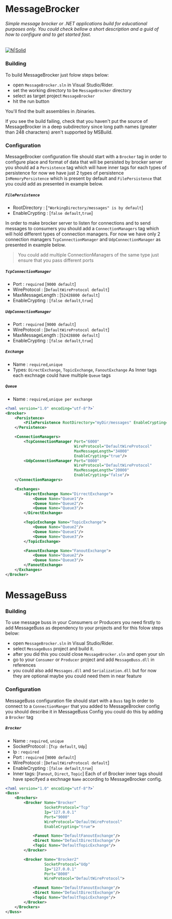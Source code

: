 # MessageBrocker
###### Simple message brocker or .NET applications build for educational purposes only. You could check bellow a short description and a guid of how to configure and to get started fast.
[![N|Solid](https://lostechies.com/derekgreer/files/2012/03/TopicExchange2.png)]()

### Building

To build MessageBrocker just folow steps below:
- open `MessageBrocker.sln` in Visual Studio/Rider.
- set the working directory to be `MessageBrocker` directory
- select as target project `MessageBrocker`
- hit the run button 

You'll find the built assemblies in /binaries.

If you see the build failing, check that you haven't put the source of MessageBrocker in a deep subdirectory since long path names (greater than 248 characters) aren't supported by MSBuild.

### Configuration
MessageBrocker configuration file should start with a `Brocker` tag in order to configure place and format of data that will be persisted by brocker server you should ad a `Persistence` tag which will have inner tags for each types of persistence for now we have just 2 types of persistence  `InMemoryPersistence` which is present by default and `FilePersistence` that you could add as presented in example below.

##### `FilePersistence`
- RootDirectory : [`"WorkingDirectory/messages" is by default`]
- EnableCrypting : [`false default`,`true`]

In order to make brocker server to listen for connections and to send messages to consumers you should add a `ConnectionManagers` tag which will hold different types of connection managers. For now we have only 2 connection managers `TcpConnectionManager` and `UdpConnectionManager` as presented in example below. 

>You could add multiple ConnectionManagers of the same type just ensure that you pass different ports

##### `TcpConnectionManager`
- Port : `required` [`9000 default`]
- WireProtocol : [`DefaultWireProtocol default`]
- MaxMessageLength : [`52428800 default`]
- EnableCrypting : [`false default`,`true`]

##### `UdpConnectionManager`
- Port : `required` [`9000 default`]
- WireProtocol : [`DefaultWireProtocol default`]
- MaxMessageLength : [`52428800 default`]
- EnableCrypting : [`false default`,`true`]

##### `Exchange`
- Name : `required`,`unique`
- Types: `DirectExchange`, `TopicExchange`, `FanoutExchange`
As Inner tags each exchnage could have multiple `Queue` tags

##### `Queue`
- Name : `required`,`unique per exchange`

```xml
<?xml version="1.0" encoding="utf-8"?>`
<Brocker>
    <Persistence>
        <FilePersistence RootDirectory="myDir/messages" EnableCrypting="true"/>
    </Persistence>

    <ConnectionManagers>
        <TcpConnectionManager Port="6000"
                              WireProtocol="DefaultWireProtocol"
                              MaxMessageLength="34000"
                              EnableCrypting="true"/>
        <UdpConnectionManager Port="8000"
                              WireProtocol="DefaultWireProtocol"
                              MaxMessageLength="20000"
                              EnableCrypting="false"/>
    </ConnectionManagers>

    <Exchanges>
        <DirectExchange Name="DirrectExchange">
            <Queue Name="Queue1"/>
            <Queue Name="Queue2"/>
            <Queue Name="Queue3"/>
        </DirectExchange>

        <TopicExchange Name="TopicExchange">
            <Queue Name="Queue2"/>
            <Queue Name="Queue1"/>
            <Queue Name="Queue3"/>
        </TopicExchange>

        <FanoutExchange Name="FanoutExchange">
            <Queue Name="Queue2"/>
            <Queue Name="Queue3"/>
        </FanoutExchange>
    </Exchanges>
</Brocker>
```


# MessageBuss
### Building
To use message buss in your Consumers or Producers you need firstly to add MessageBuss as dependency to your projects and for this folow steps below: 
 - open `MessageBrocker.sln` in Visual Studio/Rider.
 - select `MessageBuss` project and build it.
 - after you did this you could close `MessageBrocker.sln` and open your sln
 - go to your `Consumer` or `Producer` project and add `MessageBuss.dll` in references
 - you could also add `Messages.dll` and `Serialization.dll` but for now they are optional maybe you could need them in near feature

### Configuration
MessageBuss configuration file should start with a `Buss` tag
In order to connect to a `ConnectionManger` that you added to MessageBrocker config you should describe it in MessageBuss Config you could do this by adding a `Brocker` tag

##### `Brocker`
- Name : `required`, `unique`
- SocketProtocol : [`Tcp default`, `Udp`]
- Ip : `required`
- Port : `required` [`9000 default`]
- WireProtocol : [`DefaultWireProtocol default`]
- EnableCrypting : [`false default`,`true`]
- Inner tags: [`Fanout`, `Direct`, `Topic`] 
 Each of of Brocker inner tags should have specifyed a exchnage `Name` according to MessageBrocker config.

```xml
<?xml version="1.0" encoding="utf-8"?>`
<Buss>
    <Brockers>
        <Brocker Name="Brocker"
                 SocketProtocol="Tcp"
                 Ip="127.0.0.1"
                 Port="9000"
                 WireProtocol="DefaultWireProtocol"
                 EnableCrypting="true">

            <Fanout Name="DefaultFanoutExchange"/>
            <Direct Name="DefaultDirectExchange"/>
            <Topic Name="DefaultTopicExchange"/>
        </Brocker>

        <Brocker Name="Brocker2"
                 SocketProtocol="Udp"
                 Ip="127.0.0.1"
                 Port="8000"
                 WireProtocol="DefaultWireProtocol">

            <Fanout Name="DefaultFanoutExchange"/>
            <Direct Name="DefaultDirectExchange"/>
            <Topic Name="DefaultTopicExchange"/>
        </Brocker>
    </Brockers>
</Buss>
```